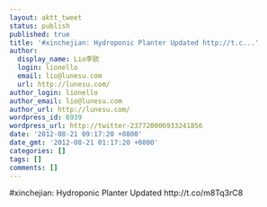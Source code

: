 ```yaml
---
layout: aktt_tweet
status: publish
published: true
title: '#xinchejian: Hydroponic Planter Updated http://t.c...'
author:
  display_name: Lio李欧
  login: lionello
  email: lio@lunesu.com
  url: http://lunesu.com/
author_login: lionello
author_email: lio@lunesu.com
author_url: http://lunesu.com/
wordpress_id: 6939
wordpress_url: http://twitter-237720006933241856
date: '2012-08-21 09:17:20 +0800'
date_gmt: '2012-08-21 01:17:20 +0800'
categories: []
tags: []
comments: []
---
```

<p>#xinchejian: Hydroponic Planter Updated http://t.co/m8Tq3rC8</p>

